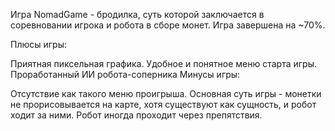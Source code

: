 Игра NomadGame - бродилка, суть которой заключается в соревновании игрока и робота в сборе монет. Игра завершена на ~70%.

Плюсы игры:

Приятная пиксельная графика.
Удобное и понятное меню старта игры.
Проработанный ИИ робота-соперника
Минусы игры:

Отсутствие как такого меню проигрыша.
Основная суть игры - монетки не прорисовывается на карте, хотя существуют как сущность, и робот ходит за ними.
Робот иногда проходит через препятствия.
